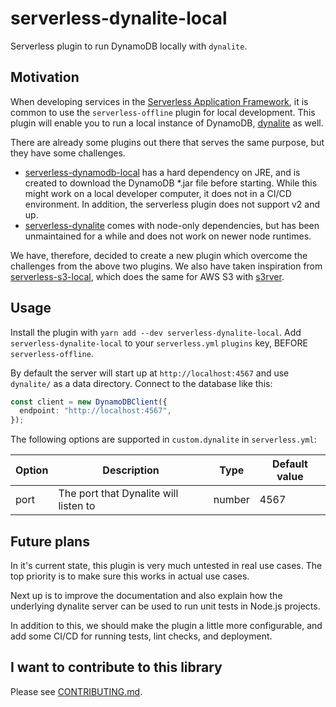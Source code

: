 # serverless-dynalite-local

Serverless plugin to run DynamoDB locally with `dynalite`.

## Motivation

When developing services in the
[Serverless Application Framework](https://www.serverless.com/), it is common
to use the `serverless-offline` plugin for local development. This plugin will
enable you to run a local instance of DynamoDB,
[dynalite](https://github.com/mhart/dynalite) as well.

There are already some plugins out there that serves the same purpose, but they
have some challenges.

- [serverless-dynamodb-local](https://github.com/99x/serverless-dynamodb-local)
  has a hard dependency on JRE, and is created to download the DynamoDB \*.jar
  file before starting. While this might work on a local developer computer,
  it does not in a CI/CD environment. In addition, the serverless plugin does
  not support v2 and up.
- [serverless-dynalite](https://github.com/sdd/serverless-dynalite) comes with
  node-only dependencies, but has been unmaintained for a while and does not
  work on newer node runtimes.

We have, therefore, decided to create a new plugin which overcome the challenges
from the above two plugins. We also have taken inspiration from
[serverless-s3-local](https://github.com/ar90n/serverless-s3-local), which does
the same for AWS S3 with [s3rver](https://github.com/jamhall/s3rver).

## Usage

Install the plugin with `yarn add --dev serverless-dynalite-local`. Add
`serverless-dynalite-local` to your `serverless.yml` `plugins` key, BEFORE
`serverless-offline`.

By default the server will start up at `http://localhost:4567` and use
`dynalite/` as a data directory. Connect to the database like this:

```typescript
const client = new DynamoDBClient({
  endpoint: "http://localhost:4567",
});
```

The following options are supported in `custom.dynalite` in `serverless.yml`:

| Option | Description | Type | Default value |
| ------ | ----------- | ---- | ------------- |
| port   | The port that Dynalite will listen to | number | 4567 |

## Future plans

In it's current state, this plugin is very much untested in real use cases. The
top priority is to make sure this works in actual use cases.

Next up is to improve the documentation and also explain how the underlying
dynalite server can be used to run unit tests in Node.js projects.

In addition to this, we should make the plugin a little more configurable, and
add some CI/CD for running tests, lint checks, and deployment.

## I want to contribute to this library

Please see [CONTRIBUTING.md](CONTRIBUTING.md).
